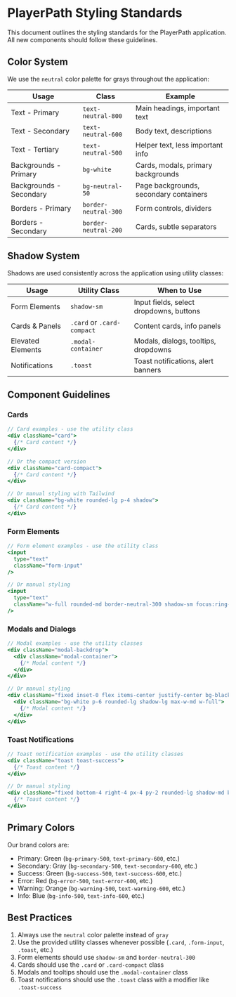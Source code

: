 # PlayerPath Styling Standards

This document outlines the styling standards for the PlayerPath application. All new components should follow these guidelines.

## Color System

We use the `neutral` color palette for grays throughout the application:

| Usage | Class | Example |
|-------|-------|---------|
| Text - Primary | `text-neutral-800` | Main headings, important text |
| Text - Secondary | `text-neutral-600` | Body text, descriptions |
| Text - Tertiary | `text-neutral-500` | Helper text, less important info |
| Backgrounds - Primary | `bg-white` | Cards, modals, primary backgrounds |
| Backgrounds - Secondary | `bg-neutral-50` | Page backgrounds, secondary containers |
| Borders - Primary | `border-neutral-300` | Form controls, dividers |
| Borders - Secondary | `border-neutral-200` | Cards, subtle separators |

## Shadow System

Shadows are used consistently across the application using utility classes:

| Usage | Utility Class | When to Use |
|-------|--------------|-------------|
| Form Elements | `shadow-sm` | Input fields, select dropdowns, buttons |
| Cards & Panels | `.card` or `.card-compact` | Content cards, info panels |
| Elevated Elements | `.modal-container` | Modals, dialogs, tooltips, dropdowns |
| Notifications | `.toast` | Toast notifications, alert banners |

## Component Guidelines

### Cards
```jsx
// Card examples - use the utility class
<div className="card">
  {/* Card content */}
</div>

// Or the compact version
<div className="card-compact">
  {/* Card content */}
</div>

// Or manual styling with Tailwind
<div className="bg-white rounded-lg p-4 shadow">
  {/* Card content */}
</div>
```

### Form Elements
```jsx
// Form element examples - use the utility class
<input 
  type="text"
  className="form-input"
/>

// Or manual styling
<input 
  type="text"
  className="w-full rounded-md border-neutral-300 shadow-sm focus:ring-primary-500 focus:border-primary-500"
/>
```

### Modals and Dialogs
```jsx
// Modal examples - use the utility classes
<div className="modal-backdrop">
  <div className="modal-container">
    {/* Modal content */}
  </div>
</div>

// Or manual styling
<div className="fixed inset-0 flex items-center justify-center bg-black bg-opacity-50 z-50">
  <div className="bg-white p-6 rounded-lg shadow-lg max-w-md w-full">
    {/* Modal content */}
  </div>
</div>
```

### Toast Notifications
```jsx
// Toast notification examples - use the utility classes
<div className="toast toast-success">
  {/* Toast content */}
</div>

// Or manual styling
<div className="fixed bottom-4 right-4 px-4 py-2 rounded-lg shadow-md bg-success-600 text-white">
  {/* Toast content */}
</div>
```

## Primary Colors

Our brand colors are:

- Primary: Green (`bg-primary-500`, `text-primary-600`, etc.)
- Secondary: Gray (`bg-secondary-500`, `text-secondary-600`, etc.)
- Success: Green (`bg-success-500`, `text-success-600`, etc.)
- Error: Red (`bg-error-500`, `text-error-600`, etc.)
- Warning: Orange (`bg-warning-500`, `text-warning-600`, etc.)
- Info: Blue (`bg-info-500`, `text-info-600`, etc.)

## Best Practices

1. Always use the `neutral` color palette instead of `gray`
2. Use the provided utility classes whenever possible (`.card`, `.form-input`, `.toast`, etc.)
3. Form elements should use `shadow-sm` and `border-neutral-300`
4. Cards should use the `.card` or `.card-compact` class
5. Modals and tooltips should use the `.modal-container` class
6. Toast notifications should use the `.toast` class with a modifier like `.toast-success` 